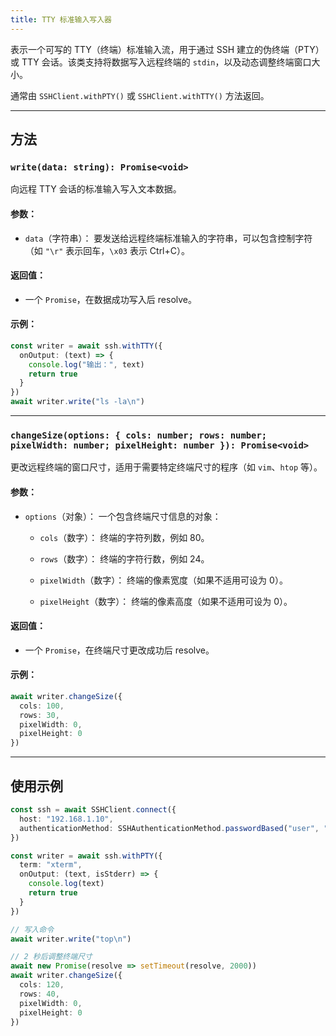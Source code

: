```yaml
---
title: TTY 标准输入写入器
---
```

表示一个可写的 TTY（终端）标准输入流，用于通过 SSH 建立的伪终端（PTY）或 TTY 会话。该类支持将数据写入远程终端的 `stdin`，以及动态调整终端窗口大小。

通常由 `SSHClient.withPTY()` 或 `SSHClient.withTTY()` 方法返回。

---

## 方法

### `write(data: string): Promise<void>`

向远程 TTY 会话的标准输入写入文本数据。

#### 参数：

* `data`（字符串）：
  要发送给远程终端标准输入的字符串，可以包含控制字符（如 `"\r"` 表示回车，`\x03` 表示 Ctrl+C）。

#### 返回值：

* 一个 `Promise`，在数据成功写入后 resolve。

#### 示例：

```ts
const writer = await ssh.withTTY({
  onOutput: (text) => {
    console.log("输出：", text)
    return true
  }
})
await writer.write("ls -la\n")
```

---

### `changeSize(options: { cols: number; rows: number; pixelWidth: number; pixelHeight: number }): Promise<void>`

更改远程终端的窗口尺寸，适用于需要特定终端尺寸的程序（如 `vim`、`htop` 等）。

#### 参数：

* `options`（对象）：
  一个包含终端尺寸信息的对象：

  * `cols`（数字）：
    终端的字符列数，例如 80。

  * `rows`（数字）：
    终端的字符行数，例如 24。

  * `pixelWidth`（数字）：
    终端的像素宽度（如果不适用可设为 0）。

  * `pixelHeight`（数字）：
    终端的像素高度（如果不适用可设为 0）。

#### 返回值：

* 一个 `Promise`，在终端尺寸更改成功后 resolve。

#### 示例：

```ts
await writer.changeSize({
  cols: 100,
  rows: 30,
  pixelWidth: 0,
  pixelHeight: 0
})
```

---

## 使用示例

```ts
const ssh = await SSHClient.connect({
  host: "192.168.1.10",
  authenticationMethod: SSHAuthenticationMethod.passwordBased("user", "password")
})

const writer = await ssh.withPTY({
  term: "xterm",
  onOutput: (text, isStderr) => {
    console.log(text)
    return true
  }
})

// 写入命令
await writer.write("top\n")

// 2 秒后调整终端尺寸
await new Promise(resolve => setTimeout(resolve, 2000))
await writer.changeSize({
  cols: 120,
  rows: 40,
  pixelWidth: 0,
  pixelHeight: 0
})
```
